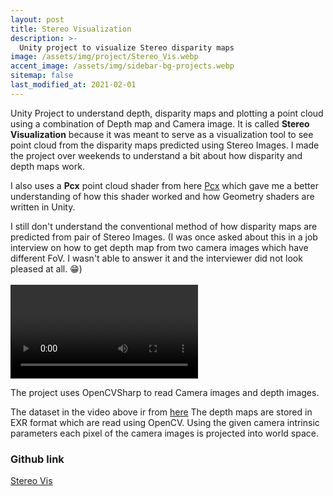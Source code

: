 ```yaml
---
layout: post
title: Stereo Visualization
description: >-
  Unity project to visualize Stereo disparity maps
image: /assets/img/project/Stereo_Vis.webp
accent_image: /assets/img/sidebar-bg-projects.webp
sitemap: false
last_modified_at: 2021-02-01
---
```


Unity Project to understand depth, disparity maps and plotting a point cloud using a combination of Depth map and Camera image.
It is called **Stereo Visualization** because it was meant to serve as a visualization tool to see point cloud from the disparity maps predicted using Stereo Images.
I made the project over weekends to understand a bit about how disparity and depth maps work.

I also uses a **Pcx** point cloud shader from here [Pcx](https://github.com/keijiro/Pcx) which gave me a better understanding of how this shader worked and how Geometry shaders are written in Unity.

I still don't understand the conventional method of how disparity maps are predicted from pair of Stereo Images. (I was once asked about this in a job interview on how to get depth map from two camera images which have different FoV. I wasn't able to answer it and the interviewer did not look pleased at all. 😁)
<br/>
<br/>
<video autoplay="autoplay" loop="loop">
  <source src="/assets/img/project/stereo.mp4" type="video/mp4" />
</video>

The project uses OpenCVSharp to read Camera images and depth images.

The dataset in the video above ir from [here](https://phuang17.github.io/DeepMVS/mvs-synth.html)
The depth maps are stored in EXR format which are read using OpenCV. Using the given camera intrinsic parameters each pixel of the camera images is projected into world space.
### Github link
[Stereo Vis](https://github.com/kartikey0303/StereoVis)
